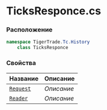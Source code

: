 
# TicksResponce.cs
### Расположение
```csharp
namespace TigerTrade.Tc.History  
    class TicksResponce
```

### Свойства
| Название | Описание |
| --- | --- |
| [`Request`](./Свойства/Request.md) | *Описание* |
| [`Reader`](./Свойства/Reader.md) | *Описание* |
